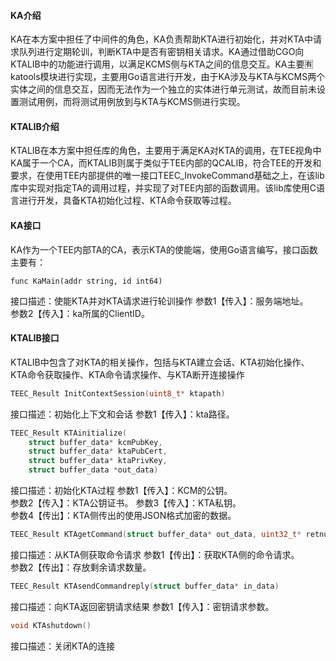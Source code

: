 #### KA介绍

KA在本方案中担任了中间件的角色，KA负责帮助KTA进行初始化，并对KTA中请求队列进行定期轮训，判断KTA中是否有密钥相关请求。KA通过借助CGO向KTALIB中的功能进行调用，以满足KCMS侧与KTA之间的信息交互。KA主要🈶️katools模块进行实现，主要用Go语言进行开发，由于KA涉及与KTA与KCMS两个实体之间的信息交互，因而无法作为一个独立的实体进行单元测试，故而目前未设置测试用例，而将测试用例放到与KTA与KCMS侧进行实现。
#### KTALIB介绍

KTALIB在本方案中担任库的角色，主要用于满足KA对KTA的调用，在TEE视角中KA属于一个CA，而KTALIB则属于类似于TEE内部的QCALIB，符合TEE的开发和要求，在使用TEE内部提供的唯一接口TEEC_InvokeCommand基础之上，在该lib库中实现对指定TA的调用过程，并实现了对TEE内部的函数调用。该lib库使用C语言进行开发，具备KTA初始化过程、KTA命令获取等过程。

#### KA接口
KA作为一个TEE内部TA的CA，表示KTA的使能端，使用Go语言编写，接口函数主要有：
```golang
func KaMain(addr string, id int64)
```
接口描述：使能KTA并对KTA请求进行轮训操作 
参数1【传入】：服务端地址。  
参数2【传入】：ka所属的ClientID。

#### KTALIB接口
KTALIB中包含了对KTA的相关操作，包括与KTA建立会话、KTA初始化操作、KTA命令获取操作、KTA命令请求操作、与KTA断开连接操作

```c
TEEC_Result InitContextSession(uint8_t* ktapath) 
```
接口描述：初始化上下文和会话
参数1【传入】：kta路径。

```c
TEEC_Result KTAinitialize(
    struct buffer_data* kcmPubKey, 
    struct buffer_data* ktaPubCert, 
    struct buffer_data* ktaPrivKey, 
    struct buffer_data *out_data)
```
接口描述：初始化KTA过程
参数1【传入】：KCM的公钥。  
参数2【传入】：KTA公钥证书。
参数3【传入】：KTA私钥。  
参数4【传出】：KTA侧传出的使用JSON格式加密的数据。

```c
TEEC_Result KTAgetCommand(struct buffer_data* out_data, uint32_t* retnum)
```
接口描述：从KTA侧获取命令请求
参数1【传出】：获取KTA侧的命令请求。  
参数2【传出】：存放剩余请求数量。

```c
TEEC_Result KTAsendCommandreply(struct buffer_data* in_data)
```
接口描述：向KTA返回密钥请求结果
参数1【传入】：密钥请求参数。

```c
void KTAshutdown() 
```
接口描述：关闭KTA的连接

